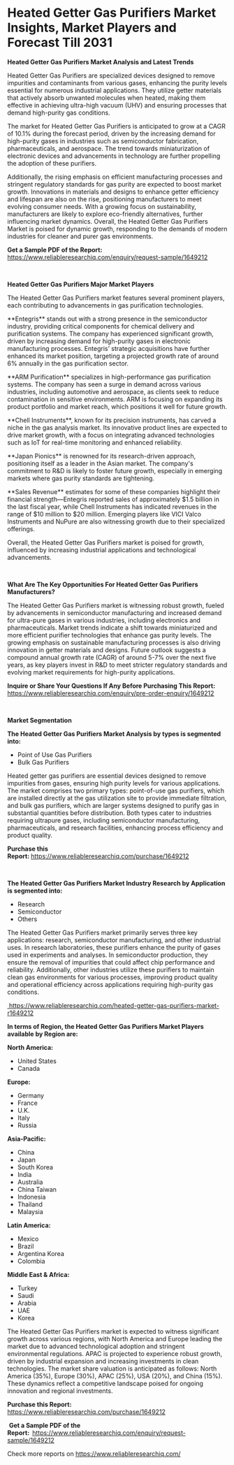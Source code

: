<p><h1>Heated Getter Gas Purifiers Market Insights, Market Players and Forecast Till 2031</h1></p><p><strong>Heated Getter Gas Purifiers Market Analysis and Latest Trends</strong></p>
<p><p>Heated Getter Gas Purifiers are specialized devices designed to remove impurities and contaminants from various gases, enhancing the purity levels essential for numerous industrial applications. They utilize getter materials that actively absorb unwanted molecules when heated, making them effective in achieving ultra-high vacuum (UHV) and ensuring processes that demand high-purity gas conditions.</p><p>The market for Heated Getter Gas Purifiers is anticipated to grow at a CAGR of 10.1% during the forecast period, driven by the increasing demand for high-purity gases in industries such as semiconductor fabrication, pharmaceuticals, and aerospace. The trend towards miniaturization of electronic devices and advancements in technology are further propelling the adoption of these purifiers. </p><p>Additionally, the rising emphasis on efficient manufacturing processes and stringent regulatory standards for gas purity are expected to boost market growth. Innovations in materials and designs to enhance getter efficiency and lifespan are also on the rise, positioning manufacturers to meet evolving consumer needs. With a growing focus on sustainability, manufacturers are likely to explore eco-friendly alternatives, further influencing market dynamics. Overall, the Heated Getter Gas Purifiers Market is poised for dynamic growth, responding to the demands of modern industries for cleaner and purer gas environments.</p></p>
<p><strong>Get a Sample PDF of the Report:&nbsp;</strong> <a href="https://www.reliableresearchiq.com/enquiry/request-sample/1649212?utm_campaign=1581&utm_medium=2&utm_source=Github&utm_content=ia&utm_term=29122024&utm_id=heated-getter-gas-purifiers">https://www.reliableresearchiq.com/enquiry/request-sample/1649212</a></p>
<p>&nbsp;</p>
<p><strong>Heated Getter Gas Purifiers Major Market Players</strong></p>
<p><p>The Heated Getter Gas Purifiers market features several prominent players, each contributing to advancements in gas purification technologies. </p><p>**Entegris** stands out with a strong presence in the semiconductor industry, providing critical components for chemical delivery and purification systems. The company has experienced significant growth, driven by increasing demand for high-purity gases in electronic manufacturing processes. Entegris’ strategic acquisitions have further enhanced its market position, targeting a projected growth rate of around 6% annually in the gas purification sector.</p><p>**ARM Purification** specializes in high-performance gas purification systems. The company has seen a surge in demand across various industries, including automotive and aerospace, as clients seek to reduce contamination in sensitive environments. ARM is focusing on expanding its product portfolio and market reach, which positions it well for future growth.</p><p>**Chell Instruments**, known for its precision instruments, has carved a niche in the gas analysis market. Its innovative product lines are expected to drive market growth, with a focus on integrating advanced technologies such as IoT for real-time monitoring and enhanced reliability.</p><p>**Japan Pionics** is renowned for its research-driven approach, positioning itself as a leader in the Asian market. The company's commitment to R&D is likely to foster future growth, especially in emerging markets where gas purity standards are tightening.</p><p>**Sales Revenue** estimates for some of these companies highlight their financial strength—Entegris reported sales of approximately $1.5 billion in the last fiscal year, while Chell Instruments has indicated revenues in the range of $10 million to $20 million. Emerging players like VICI Valco Instruments and NuPure are also witnessing growth due to their specialized offerings.</p><p>Overall, the Heated Getter Gas Purifiers market is poised for growth, influenced by increasing industrial applications and technological advancements.</p></p>
<p>&nbsp;</p>
<p><strong>What Are The Key Opportunities For Heated Getter Gas Purifiers Manufacturers?</strong></p>
<p><p>The Heated Getter Gas Purifiers market is witnessing robust growth, fueled by advancements in semiconductor manufacturing and increased demand for ultra-pure gases in various industries, including electronics and pharmaceuticals. Market trends indicate a shift towards miniaturized and more efficient purifier technologies that enhance gas purity levels. The growing emphasis on sustainable manufacturing processes is also driving innovation in getter materials and designs. Future outlook suggests a compound annual growth rate (CAGR) of around 5-7% over the next five years, as key players invest in R&D to meet stricter regulatory standards and evolving market requirements for high-purity applications.</p></p>
<p><strong>Inquire or Share Your Questions If Any Before Purchasing This Report:</strong> <a href="https://www.reliableresearchiq.com/enquiry/pre-order-enquiry/1649212?utm_campaign=1581&utm_medium=2&utm_source=Github&utm_content=ia&utm_term=29122024&utm_id=heated-getter-gas-purifiers">https://www.reliableresearchiq.com/enquiry/pre-order-enquiry/1649212</a></p>
<p>&nbsp;</p>
<p><strong>Market Segmentation</strong></p>
<p><strong>The Heated Getter Gas Purifiers Market Analysis by types is segmented into:</strong></p>
<p><ul><li>Point of Use Gas Purifiers</li><li>Bulk Gas Purifiers</li></ul></p>
<p><p>Heated getter gas purifiers are essential devices designed to remove impurities from gases, ensuring high purity levels for various applications. The market comprises two primary types: point-of-use gas purifiers, which are installed directly at the gas utilization site to provide immediate filtration, and bulk gas purifiers, which are larger systems designed to purify gas in substantial quantities before distribution. Both types cater to industries requiring ultrapure gases, including semiconductor manufacturing, pharmaceuticals, and research facilities, enhancing process efficiency and product quality.</p></p>
<p><strong>Purchase this Report:&nbsp;</strong><a href="https://www.reliableresearchiq.com/purchase/1649212?utm_campaign=1581&utm_medium=2&utm_source=Github&utm_content=ia&utm_term=29122024&utm_id=heated-getter-gas-purifiers">https://www.reliableresearchiq.com/purchase/1649212</a></p>
<p>&nbsp;</p>
<p><strong>The Heated Getter Gas Purifiers Market Industry Research by Application is segmented into:</strong></p>
<p><ul><li>Research</li><li>Semiconductor</li><li>Others</li></ul></p>
<p><p>The Heated Getter Gas Purifiers market primarily serves three key applications: research, semiconductor manufacturing, and other industrial uses. In research laboratories, these purifiers enhance the purity of gases used in experiments and analyses. In semiconductor production, they ensure the removal of impurities that could affect chip performance and reliability. Additionally, other industries utilize these purifiers to maintain clean gas environments for various processes, improving product quality and operational efficiency across applications requiring high-purity gas conditions.</p></p>
<p><a href="https://www.reliableresearchiq.com/heated-getter-gas-purifiers-market-r1649212?utm_campaign=1581&utm_medium=2&utm_source=Github&utm_content=ia&utm_term=29122024&utm_id=heated-getter-gas-purifiers">&nbsp;https://www.reliableresearchiq.com/heated-getter-gas-purifiers-market-r1649212</a></p>
<p><strong>In terms of Region, the Heated Getter Gas Purifiers Market Players available by Region are:</strong></p>
<p>
    <p> <strong> North America: </strong>
        <ul>
            <li>United States</li>
            <li>Canada</li>
        </ul>
        </p> 
    <p> <strong> Europe: </strong>
        <ul>
            <li>Germany</li>
            <li>France</li>
            <li>U.K.</li>
            <li>Italy</li>
            <li>Russia</li>
        </ul>
        </p> 
    <p> <strong> Asia-Pacific: </strong>
        <ul>
            <li>China</li>
            <li>Japan</li>
            <li>South Korea</li>
            <li>India</li>
            <li>Australia</li>
            <li>China Taiwan</li>
            <li>Indonesia</li>
            <li>Thailand</li>
            <li>Malaysia</li>
        </ul>
        </p> 
    <p> <strong> Latin America: </strong>
        <ul>
            <li>Mexico</li>
            <li>Brazil</li>
            <li>Argentina Korea</li>
            <li>Colombia</li>
        </ul>
        </p> 
    <p> <strong> Middle East & Africa: </strong>
        <ul>
            <li>Turkey</li>
            <li>Saudi</li>
            <li>Arabia</li>
            <li>UAE</li>
            <li>Korea</li>
        </ul>
    </p>
    </p>
<p><p>The Heated Getter Gas Purifiers market is expected to witness significant growth across various regions, with North America and Europe leading the market due to advanced technological adoption and stringent environmental regulations. APAC is projected to experience robust growth, driven by industrial expansion and increasing investments in clean technologies. The market share valuation is anticipated as follows: North America (35%), Europe (30%), APAC (25%), USA (20%), and China (15%). These dynamics reflect a competitive landscape poised for ongoing innovation and regional investments.</p></p>
<p><strong>Purchase this Report: </strong><a href="https://www.reliableresearchiq.com/purchase/1649212?utm_campaign=1581&utm_medium=2&utm_source=Github&utm_content=ia&utm_term=29122024&utm_id=heated-getter-gas-purifiers">https://www.reliableresearchiq.com/purchase/1649212</a></p>
<p>&nbsp;<strong>Get a Sample PDF of the Report:&nbsp;&nbsp;</strong><a href="https://www.reliableresearchiq.com/enquiry/request-sample/1649212?utm_campaign=1581&utm_medium=2&utm_source=Github&utm_content=ia&utm_term=29122024&utm_id=heated-getter-gas-purifiers">https://www.reliableresearchiq.com/enquiry/request-sample/1649212</a></p>
<p><strong></strong></p>
<p>Check more reports on <a href="https://www.reliableresearchiq.com/?utm_campaign=1581&utm_medium=2&utm_source=Github&utm_content=ia&utm_term=29122024&utm_id=heated-getter-gas-purifiers">https://www.reliableresearchiq.com/</a></p>